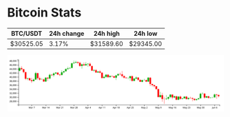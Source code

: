 # Bitcoin Stats

BTC/USDT|24h change|24h high|24h low|
|---|---|---|---|
|$30525.05|3.17%|$31589.60|$29345.00|

<img src="./chart.svg">
